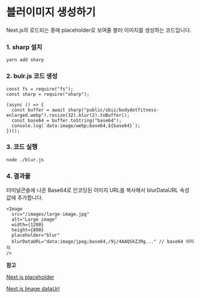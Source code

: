 # 블러이미지 생성하기

Next.js의 로드되는 중에 placeholder로 보여줄 블러 이미지를 생성하는 코드입니다.

### 1. sharp 설치
```yarn add sharp```

### 2. bulr.js 코드 생성
```
const fs = require("fs");
const sharp = require("sharp");

(async () => {
  const buffer = await sharp("public/sbiz/bodydotfitness-enlarged.webp").resize(32).blur(2).toBuffer();
  const base64 = buffer.toString("base64");
  console.log(`data:image/webp;base64,${base64}`);
})();
```

### 3. 코드 실행
```node ./blur.js```

### 4. 결과물
터미널콘솔에 나온 Base64로 인코딩된 이미지 URL를 복사해서 blurDataURL 속성 값에 추가합니다.

```
<Image
  src="/images/large-image.jpg"
  alt="Large image"
  width={1200}
  height={800}
  placeholder="blur"
  blurDataURL="data:image/jpeg;base64,/9j/4AAQSkZJRg..." // base64 이미지
/>
```


**참고**

[Next.js placeholder](https://nextjs.org/docs/app/api-reference/components/image#placeholder)

[Next.js Image dataUrl](https://applink.pay.naver.com/npay/?link=https://applink.pay.naver.com?urlScheme%3Dnaverpayapp://inappbrowser?url%253Dhttps%25253A%25252F%25252Fcampaign2.naver.com%25252Fnpay%25252Fpayapp_quiz%25252Fpoint&apn=com.naverfin.payapp&isi=1554807824&ibi=com.naverfin.payapp&cid=980289309071959048&_osl=https://applink.pay.naver.com/npay/payapp_quizpoint&_icp=1)
